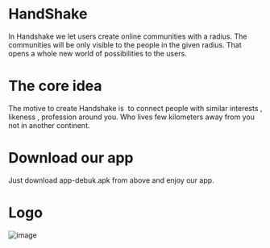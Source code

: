 # HandShake
In Handshake we let users create online communities with a radius. 
The communities will be only visible to the people in the given radius. 
That opens a whole new world of possibilities to the users. 
# The core idea
The motive to create Handshake is  to connect people with similar interests , likeness , profession around you. Who lives few kilometers away from you not in another continent.
# Download our app
  Just download app-debuk.apk from above and enjoy our app.
# Logo
![image](https://user-images.githubusercontent.com/65853064/131088799-ab8ea895-9a29-4b63-879c-d02825f4182e.png)

